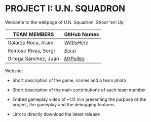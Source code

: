  # PROJECT I: U.N. SQUADRON
 
 Welcome to the webpage of U.N. Squadron: Shoot 'em Up


|TEAM MEMBERS| GitHub Names|
| ---------- |---------|
|Galarza Roca, Aram | [_WittIsHere_](https://github.com/WittIsHere) |
|Reinoso Rivas, Sergi| [_Serxi_](https://github.com/Serxi) |
|Ortega Sánchez, Juan| [_MrPollito_](https://github.com/MrPollito) |


Website:

- Short description of the game, names and a team photo

- Short description of the main contributions of each team member

- Embed gameplay video of ~1/2 min presenting the purpose of the project, the gameplay and
  the debugging features.

- Link to directly download the latest release
